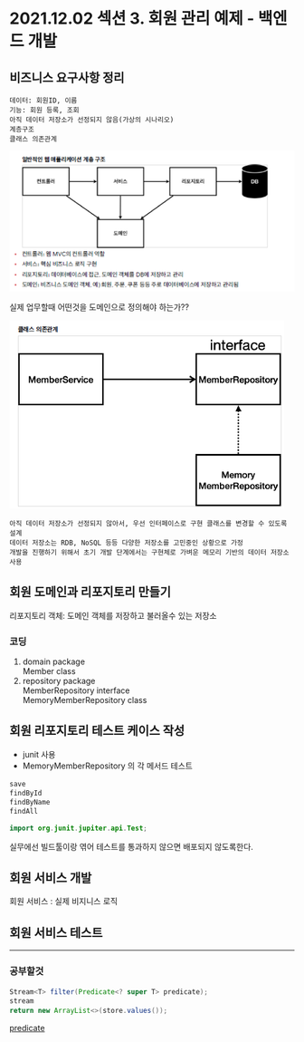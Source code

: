 # 2021.12.02 섹션 3. 회원 관리 예제 - 백엔드 개발

## 비즈니스 요구사항 정리
```
데이터: 회원ID, 이름
기능: 회원 등록, 조회
아직 데이터 저장소가 선정되지 않음(가상의 시나리오)
계층구조
클래스 의존관계
```
![](3.png)

실제 업무할때 어떤것을 도메인으로 정의해야 하는가??
  
![](4.png)

```
아직 데이터 저장소가 선정되지 않아서, 우선 인터페이스로 구현 클래스를 변경할 수 있도록 설계
데이터 저장소는 RDB, NoSQL 등등 다양한 저장소를 고민중인 상황으로 가정
개발을 진행하기 위해서 초기 개발 단계에서는 구현체로 가벼운 메모리 기반의 데이터 저장소 사용
```

## 회원 도메인과 리포지토리 만들기
리포지토리 객체: 도메인 객체를 저장하고 불러올수 있는 저장소

### 코딩
1. domain package   
Member class
2. repository package   
MemberRepository interface   
MemoryMemberRepository class 

## 회원 리포지토리 테스트 케이스 작성
- junit  사용
- MemoryMemberRepository 의 각 메서드 테스트
```
save
findById
findByName
findAll
```

```java
import org.junit.jupiter.api.Test;
```

실무에선 빌드툴이랑 엮어 테스트를 통과하지 않으면 배포되지 않도록한다.

## 회원 서비스 개발
회원 서비스 : 실제 비지니스 로직








## 회원 서비스 테스트





---
### 공부할것
```JAVA
Stream<T> filter(Predicate<? super T> predicate);
stream
return new ArrayList<>(store.values());
```
[predicate](https://codechacha.com/ko/java8-predicate-example/)

